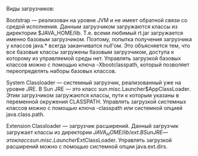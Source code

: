 Виды загрузчиков:

Bootstrap — реализован на уровне JVM и не имеет обратной связи со средой исполнения. 
Данным загрузчиком загружаются классы из директории $JAVA_HOME/lib. Т.е. всеми любимый rt.jar загружается именно базовым загрузчиком. 
Поэтому, попытка получения загрузчика у классов java.* всегда заканчиватся null'ом. Это объясняется тем, что все базовые классы загружены
базовым загрузчиком, доступа к которому из управляемой среды нет.
Управлять загрузкой базовых классов можно с помощью ключа -Xbootclasspath,
который позволяет переопределять наборы базовых классов.


System Classloader — системный загрузчик, реализованный уже на уровне JRE. 
В Sun JRE — это класс sun.misc.Launcher$AppClassLoader. Этим загрузчиком загружаются классы, пути к которым указаны в переменной окружения
CLASSPATH. Управлять загрузкой системных классов можно с помощью ключа -classpath или системной опцией java.class.path.

Extension Classloader — загрузчик расширений. Данный загрузчик загружает классы из директории $JAVA_HOME/lib/ext. 
В Sun JRE — это класс sun.misc.Launcher$ExtClassLoader. Управлять загрузкой расширений можно с помощью системной опции java.ext.dirs.

